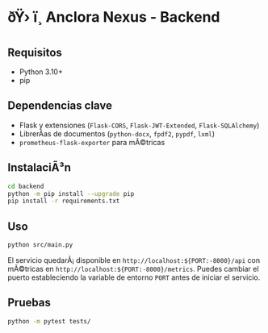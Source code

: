 ﻿# ðŸ› ï¸ Anclora Nexus - Backend

## Requisitos
- Python 3.10+
- pip

## Dependencias clave
- Flask y extensiones (`Flask-CORS`, `Flask-JWT-Extended`, `Flask-SQLAlchemy`)
- LibrerÃ­as de documentos (`python-docx`, `fpdf2`, `pypdf`, `lxml`)
- `prometheus-flask-exporter` para mÃ©tricas

## InstalaciÃ³n
```bash
cd backend
python -m pip install --upgrade pip
pip install -r requirements.txt
```

## Uso
```bash
python src/main.py
```
El servicio quedarÃ¡ disponible en `http://localhost:${PORT:-8000}/api` con mÃ©tricas en `http://localhost:${PORT:-8000}/metrics`.
Puedes cambiar el puerto estableciendo la variable de entorno `PORT` antes de iniciar el servicio.

## Pruebas
```bash
python -m pytest tests/
```

